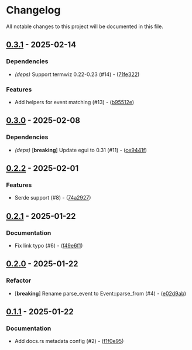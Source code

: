 # Changelog

All notable changes to this project will be documented in this file.

## [0.3.1](https://github.com/aschey/terminput/compare/0.3.0..0.3.1) - 2025-02-14

### Dependencies

- *(deps)* Support termwiz 0.22-0.23 (#14) - ([71fe322](https://github.com/aschey/terminput/commit/71fe322093553d38daa1e94da1199320454d6bd8))

### Features

- Add helpers for event matching (#13) - ([b95512e](https://github.com/aschey/terminput/commit/b95512ebae0fb5fb0234a8120bf8031e52bcedc8))

<!-- generated by git-cliff -->
## [0.3.0](https://github.com/aschey/terminput/compare/0.2.2..0.3.0) - 2025-02-08

### Dependencies

- *(deps)* [**breaking**] Update egui to 0.31 (#11) - ([ce9441f](https://github.com/aschey/terminput/commit/ce9441fc893e1c627671c27ff9801d21e77518ea))

<!-- generated by git-cliff -->
## [0.2.2](https://github.com/aschey/terminput/compare/0.2.1..0.2.2) - 2025-02-01

### Features

- Serde support (#8) - ([74a2927](https://github.com/aschey/terminput/commit/74a29279489db501322e1003a1aa2f6fc3cc4ef7))

<!-- generated by git-cliff -->
## [0.2.1](https://github.com/aschey/terminput/compare/0.2.0..0.2.1) - 2025-01-22

### Documentation

- Fix link typo (#6) - ([f49e6f1](https://github.com/aschey/terminput/commit/f49e6f1904cabe52c4124e4d1b2821f40ba0dd80))

<!-- generated by git-cliff -->
## [0.2.0](https://github.com/aschey/terminput/compare/0.1.1..0.2.0) - 2025-01-22

### Refactor

- [**breaking**] Rename parse_event to Event::parse_from (#4) - ([e02d9ab](https://github.com/aschey/terminput/commit/e02d9ab77aa82c487676ee5e76e65bd7c7cbd469))

<!-- generated by git-cliff -->
## [0.1.1](https://github.com/aschey/terminput/compare/0.1.0..0.1.1) - 2025-01-22

### Documentation

- Add docs.rs metadata config (#2) - ([f1f0e95](https://github.com/aschey/terminput/commit/f1f0e957540eedc2fdab8d2ff7011497187dc540))

<!-- generated by git-cliff -->
<!-- generated by git-cliff -->
